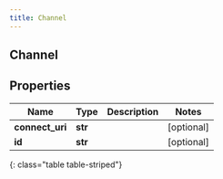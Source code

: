 ```yaml
---
title: Channel
---
```

## Channel

## Properties

|Name | Type | Description | Notes|
|------------ | ------------- | ------------- | -------------|
| **connect_uri** | **str** |  | [optional] |
| **id** | **str** |  | [optional] |
{: class="table table-striped"}


